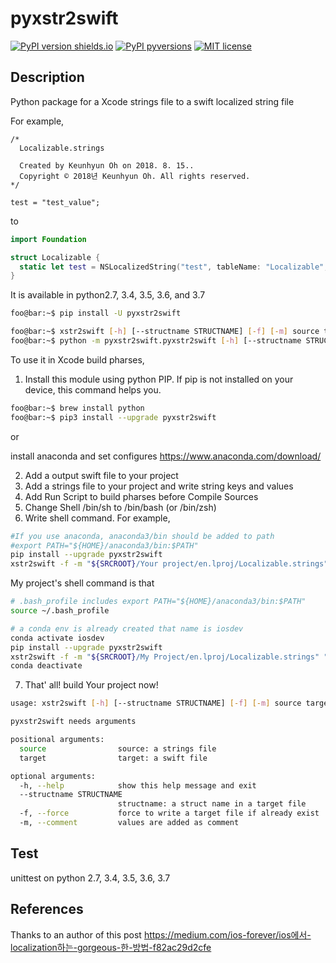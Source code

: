 # pyxstr2swift

[![PyPI version shields.io](https://img.shields.io/pypi/v/ansicolortags.svg)](https://pypi.org/project/pyxstr2swift/)
[![PyPI pyversions](https://img.shields.io/pypi/pyversions/ansicolortags.svg)](https://pypi.org/project/pyxstr2swift/)
[![MIT license](https://img.shields.io/badge/License-MIT-blue.svg)](https://lbesson.mit-license.org/)

## Description

Python package for a Xcode strings file to a swift localized string file

For example,

```
/* 
  Localizable.strings

  Created by Keunhyun Oh on 2018. 8. 15..
  Copyright © 2018년 Keunhyun Oh. All rights reserved.
*/

test = "test_value";

```

to

```swift
import Foundation

struct Localizable {
  static let test = NSLocalizedString("test", tableName: "Localizable", comment: "") // test_value
}

```

It is available in python2.7, 3.4, 3.5, 3.6, and 3.7

```bash
foo@bar:~$ pip install -U pyxstr2swift
```

```bash
foo@bar:~$ xstr2swift [-h] [--structname STRUCTNAME] [-f] [-m] source target
foo@bar:~$ python -m pyxstr2swift.pyxstr2swift [-h] [--structname STRUCTNAME] [-f] [-m] source target
```


To use it in Xcode build pharses,
1. Install this module using python PIP.
If pip is not installed on your device, this command helps you. 

```bash
foo@bar:~$ brew install python
foo@bar:~$ pip3 install --upgrade pyxstr2swift
```

or

install anaconda and set configures
https://www.anaconda.com/download/

2. Add a output swift file to your project
3. Add a strings file to your project and write string keys and values
4. Add Run Script to build pharses before Compile Sources
5. Change Shell /bin/sh to /bin/bash (or /bin/zsh)
6. Write shell command.
For example,
```bash
#If you use anaconda, anaconda3/bin should be added to path
#export PATH="${HOME}/anaconda3/bin:$PATH"
pip install --upgrade pyxstr2swift
xstr2swift -f -m "${SRCROOT}/Your project/en.lproj/Localizable.strings" "${SRCROOT}/Your project/Localizable.swift" "Localizable"
```

My project's shell command is that
```bash
# .bash_profile includes export PATH="${HOME}/anaconda3/bin:$PATH"
source ~/.bash_profile

# a conda env is already created that name is iosdev
conda activate iosdev
pip install --upgrade pyxstr2swift
xstr2swift -f -m "${SRCROOT}/My Project/en.lproj/Localizable.strings" "${SRCROOT}/My Project/Localizable.swift"
conda deactivate
```

7. That' all! build Your project now!

```bash
usage: xstr2swift [-h] [--structname STRUCTNAME] [-f] [-m] source target

pyxstr2swift needs arguments

positional arguments:
  source                source: a strings file
  target                target: a swift file

optional arguments:
  -h, --help            show this help message and exit
  --structname STRUCTNAME
                        structname: a struct name in a target file
  -f, --force           force to write a target file if already exist
  -m, --comment         values are added as comment
```

## Test
unittest on python 2.7, 3.4, 3.5, 3.6, 3.7

## References
Thanks to an author of this post https://medium.com/ios-forever/ios에서-localization하는-gorgeous-한-방법-f82ac29d2cfe
